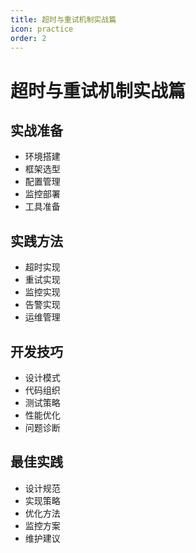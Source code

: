 ```yaml
---
title: 超时与重试机制实战篇
icon: practice
order: 2
---
```


# 超时与重试机制实战篇

## 实战准备
- 环境搭建
- 框架选型
- 配置管理
- 监控部署
- 工具准备

## 实践方法
- 超时实现
- 重试实现
- 监控实现
- 告警实现
- 运维管理

## 开发技巧
- 设计模式
- 代码组织
- 测试策略
- 性能优化
- 问题诊断

## 最佳实践
- 设计规范
- 实现策略
- 优化方法
- 监控方案
- 维护建议
